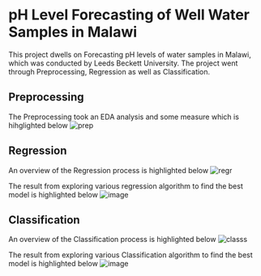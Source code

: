 # pH Level Forecasting of Well Water Samples in Malawi

This project dwells on Forecasting pH levels of water samples in Malawi, which was conducted by Leeds Beckett University. The project went through Preprocessing, Regression as well as Classification.

## Preprocessing
The Preprocessing took an EDA analysis and some measure which is hihglighted below
![prep](https://github.com/fosetorico/pH_level_forecasting/assets/14139087/c4daefa9-3dc5-4449-ab66-797fb3652f5d)

## Regression
An overview of the Regression process is highlighted below
![regr](https://github.com/fosetorico/pH_level_forecasting/assets/14139087/c4fbbafe-ed54-47c6-b444-a3c4fff31fd5)

The result from exploring various regression algorithm to find the best model is highlighted below
![image](https://github.com/fosetorico/pH_level_forecasting/assets/14139087/14b667f5-786f-4aef-9054-bab21b1d6634)

## Classification
An overview of the Classification process is highlighted below
![classs](https://github.com/fosetorico/pH_level_forecasting/assets/14139087/fc43c58f-b9fb-4855-bfb3-92b07e0b312e)

The result from exploring various Classification algorithm to find the best model is highlighted below
![image](https://github.com/fosetorico/pH_level_forecasting/assets/14139087/434907d4-6eef-4efd-ade7-25e566908676)
